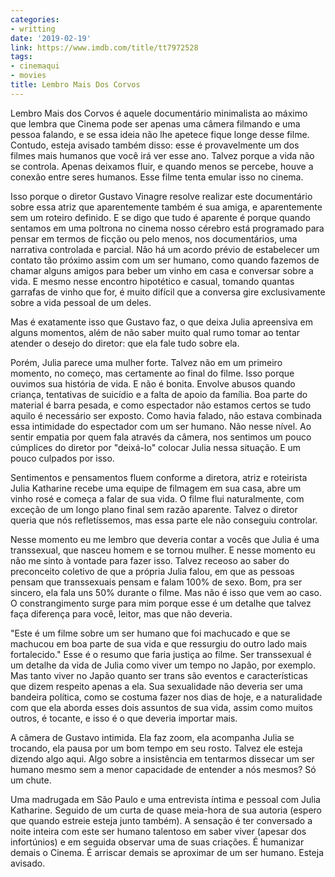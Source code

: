 ```yaml
---
categories:
- writting
date: '2019-02-19'
link: https://www.imdb.com/title/tt7972528
tags:
- cinemaqui
- movies
title: Lembro Mais Dos Corvos
---
```


Lembro Mais dos Corvos é aquele documentário minimalista ao máximo que lembra que Cinema pode ser apenas uma câmera filmando e uma pessoa falando, e se essa ideia não lhe apetece fique longe desse filme. Contudo, esteja avisado também disso: esse é provavelmente um dos filmes mais humanos que você irá ver esse ano. Talvez porque a vida não se controla. Apenas deixamos fluir, e quando menos se percebe, houve a conexão entre seres humanos. Esse filme tenta emular isso no cinema.

Isso porque o diretor Gustavo Vinagre resolve realizar este documentário sobre essa atriz que aparentemente também é sua amiga, e aparentemente sem um roteiro definido. E se digo que tudo é aparente é porque quando sentamos em uma poltrona no cinema nosso cérebro está programado para pensar em termos de ficção ou pelo menos, nos documentários, uma narrativa controlada e parcial. Não há um acordo prévio de estabelecer um contato tão próximo assim com um ser humano, como quando fazemos de chamar alguns amigos para beber um vinho em casa e conversar sobre a vida. E mesmo nesse encontro hipotético e casual, tomando quantas garrafas de vinho que for, é muito difícil que a conversa gire exclusivamente sobre a vida pessoal de um deles.

Mas é exatamente isso que Gustavo faz, o que deixa Julia apreensiva em alguns momentos, além de não saber muito qual rumo tomar ao tentar atender o desejo do diretor: que ela fale tudo sobre ela.

Porém, Julia parece uma mulher forte. Talvez não em um primeiro momento, no começo, mas certamente ao final do filme. Isso porque ouvimos sua história de vida. E não é bonita. Envolve abusos quando criança, tentativas de suicídio e a falta de apoio da família. Boa parte do material é barra pesada, e como espectador não estamos certos se tudo aquilo é necessário ser exposto. Como havia falado, não estava combinada essa intimidade do espectador com um ser humano. Não nesse nível. Ao sentir empatia por quem fala através da câmera, nos sentimos um pouco cúmplices do diretor por "deixá-lo" colocar Julia nessa situação. E um pouco culpados por isso.

Sentimentos e pensamentos fluem conforme a diretora, atriz e roteirista Julia Katharine recebe uma equipe de filmagem em sua casa, abre um vinho rosé e começa a falar de sua vida. O filme flui naturalmente, com exceção de um longo plano final sem razão aparente. Talvez o diretor queria que nós refletíssemos, mas essa parte ele não conseguiu controlar.

Nesse momento eu me lembro que deveria contar a vocês que Julia é uma transsexual, que nasceu homem e se tornou mulher. E nesse momento eu não me sinto à vontade para fazer isso. Talvez receoso ao saber do preconceito coletivo de que a própria Julia falou, em que as pessoas pensam que transsexuais pensam e falam 100% de sexo. Bom, pra ser sincero, ela fala uns 50% durante o filme. Mas não é isso que vem ao caso. O constrangimento surge para mim porque esse é um detalhe que talvez faça diferença para você, leitor, mas que não deveria.

"Este é um filme sobre um ser humano que foi machucado e que se machucou em boa parte de sua vida e que ressurgiu do outro lado mais fortalecido." Esse é o resumo que faria justiça ao filme. Ser transsexual é um detalhe da vida de Julia como viver um tempo no Japão, por exemplo. Mas tanto viver no Japão quanto ser trans são eventos e características que dizem respeito apenas a ela. Sua sexualidade não deveria ser uma bandeira política, como se costuma fazer nos dias de hoje, e a naturalidade com que ela aborda esses dois assuntos de sua vida, assim como muitos outros, é tocante, e isso é o que deveria importar mais.

A câmera de Gustavo intimida. Ela faz zoom, ela acompanha Julia se trocando, ela pausa por um bom tempo em seu rosto. Talvez ele esteja dizendo algo aqui. Algo sobre a insistência em tentarmos dissecar um ser humano mesmo sem a menor capacidade de entender a nós mesmos? Só um chute.

Uma madrugada em São Paulo e uma entrevista íntima e pessoal com Julia Katharine. Seguido de um curta de quase meia-hora de sua autoria (espero que quando estreie esteja junto também). A sensação é ter conversado a noite inteira com este ser humano talentoso em saber viver (apesar dos infortúnios) e em seguida observar uma de suas criações. É humanizar demais o Cinema. É arriscar demais se aproximar de um ser humano. Esteja avisado.

